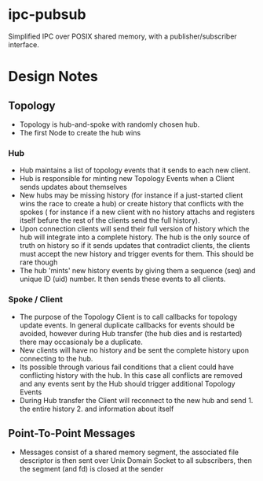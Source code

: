 # ipc-pubsub
Simplified IPC over POSIX shared memory, with a publisher/subscriber interface.

# Design Notes

## Topology
- Topology is hub-and-spoke with randomly chosen hub.
- The first Node to create the hub wins

### Hub
- Hub maintains a list of topology events that it sends to each new client.
- Hub is responsible for minting new Topology Events when a Client sends updates
  about themselves
- New hubs may be missing history (for instance if a just-started client wins
  the race to create a hub) or create history that conflicts with the spokes (
  for instance if a new client with no history attachs and registers itself
  befure the rest of the clients send the full history).
- Upon connection clients will send their full version of history which the hub
  will integrate into a complete history. The hub is the only source of truth on
  history so if it sends updates that contradict clients, the clients must accept
  the new history and trigger events for them. This should be rare though
- The hub 'mints' new history events by giving them a sequence (seq) and unique
  ID (uid) number. It then sends these events to all clients.

### Spoke / Client
- The purpose of the Topology Client is to call callbacks for topology update
  events. In general duplicate callbacks for events should be avoided, however
  during Hub transfer (the hub dies and is restarted) there may occasionaly be
  a duplicate.
- New clients will have no history and be sent the complete history upon
  connecting to the hub.
- Its possible through various fail conditions that a client could have conflicting
  history with the hub. In this case all conflicts are removed and any events
  sent by the Hub should trigger additional Topology Events
- During Hub transfer the Client will reconnect to the new hub and send 1. the
  entire history 2. and information about itself

## Point-To-Point Messages
- Messages consist of a shared memory segment, the associated file descriptor is
  then sent over Unix Domain Socket to all subscribers, then the segment (and fd)
  is closed at the sender
